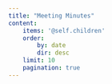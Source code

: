 ```yaml
---
title: "Meeting Minutes"
content:
    items: '@self.children'
    order:
        by: date
        dir: desc
    limit: 10
    pagination: true
---
```

